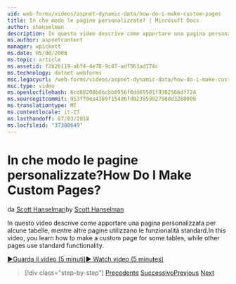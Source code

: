 ```yaml
---
uid: web-forms/videos/aspnet-dynamic-data/how-do-i-make-custom-pages
title: In che modo le pagine personalizzate? | Microsoft Docs
author: shanselman
description: In questo video descrive come apportare una pagina personalizzata per alcune tabelle, mentre altre pagine utilizzano le funzionalità standard.
ms.author: aspnetcontent
manager: wpickett
ms.date: 05/08/2008
ms.topic: article
ms.assetid: f2b20119-abf4-4e78-9c47-adf563ad174c
ms.technology: dotnet-webforms
msc.legacyurl: /web-forms/videos/aspnet-dynamic-data/how-do-i-make-custom-pages
msc.type: video
ms.openlocfilehash: 6cd88208b0bcbb0956f0dd69501f9302566df724
ms.sourcegitcommit: 953ff9ea4369f154d6fd0239599279ddd3280009
ms.translationtype: MT
ms.contentlocale: it-IT
ms.lasthandoff: 07/03/2018
ms.locfileid: "37380649"
---
```

<a name="how-do-i-make-custom-pages"></a><span data-ttu-id="b22ea-104">In che modo le pagine personalizzate?</span><span class="sxs-lookup"><span data-stu-id="b22ea-104">How Do I Make Custom Pages?</span></span>
====================
<span data-ttu-id="b22ea-105">da [Scott Hanselman](https://github.com/shanselman)</span><span class="sxs-lookup"><span data-stu-id="b22ea-105">by [Scott Hanselman](https://github.com/shanselman)</span></span>

<span data-ttu-id="b22ea-106">In questo video descrive come apportare una pagina personalizzata per alcune tabelle, mentre altre pagine utilizzano le funzionalità standard.</span><span class="sxs-lookup"><span data-stu-id="b22ea-106">In this video, you learn how to make a custom page for some tables, while other pages use standard functionality.</span></span>

[<span data-ttu-id="b22ea-107">&#9654;Guarda il video (5 minuti)</span><span class="sxs-lookup"><span data-stu-id="b22ea-107">&#9654; Watch video (5 minutes)</span></span>](https://channel9.msdn.com/Blogs/ASP-NET-Site-Videos/how-do-i-make-custom-pages)

> [!div class="step-by-step"]
> <span data-ttu-id="b22ea-108">[Precedente](how-do-i-handle-business-logic-exceptions.md)
> [Successivo](how-do-i-display-unknown-datatypes.md)</span><span class="sxs-lookup"><span data-stu-id="b22ea-108">[Previous](how-do-i-handle-business-logic-exceptions.md)
[Next](how-do-i-display-unknown-datatypes.md)</span></span>
